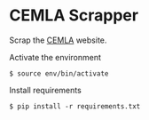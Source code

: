# CEMLA Scrapper

Scrap the [CEMLA](https://cemla.com/) website.

Activate the environment

```shell
$ source env/bin/activate
```

Install requirements

```shell
$ pip install -r requirements.txt
```